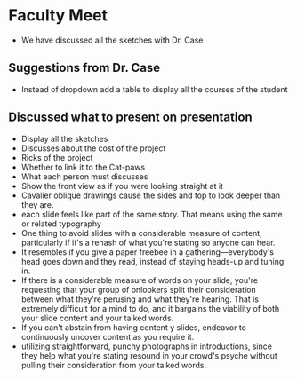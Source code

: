 # Faculty Meet
- We have discussed all the sketches with Dr. Case 
 ## Suggestions from Dr. Case 
-	Instead of dropdown add a table to display all the courses of the student 
## Discussed what to present on presentation 
-	Display all the sketches 
-	Discusses about the cost of the project 
-	Ricks of the project 
-	Whether to link it to the Cat-paws
-	What each person must discusses
-	Show the front view as if you were looking straight at it
-	Cavalier oblique drawings cause the sides and top to look deeper than they are.
-	each slide feels like part of the same story. That means using the same or related typography
-	One thing to avoid slides with a considerable measure of content, particularly if it's a rehash of what you're stating so anyone can hear.
-	 It resembles if you give a paper freebee in a gathering—everybody's head goes down and they read, instead of staying heads-up and tuning        in.
-	 If there is a considerable measure of words on your slide, you're requesting that your group of onlookers split their consideration between what they're perusing and what they're hearing. That is extremely difficult for a mind to do, and it bargains the viability of both your slide content and your talked words. 
-	If you can't abstain from having content y slides, endeavor to continuously uncover content as you require it.
- utilizing straightforward, punchy photographs in introductions, since they help what you're stating resound in your crowd's psyche without pulling their consideration from your talked words. 
